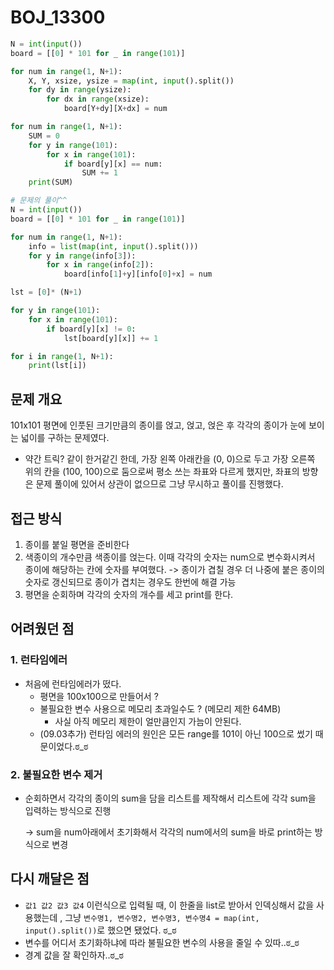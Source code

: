 # BOJ_13300

```python
N = int(input())
board = [[0] * 101 for _ in range(101)]

for num in range(1, N+1):
    X, Y, xsize, ysize = map(int, input().split())
    for dy in range(ysize):
        for dx in range(xsize):
            board[Y+dy][X+dx] = num

for num in range(1, N+1):
    SUM = 0
    for y in range(101):
        for x in range(101):
            if board[y][x] == num:
                SUM += 1
    print(SUM)
```

```python
# 문제의 풀이^^
N = int(input())
board = [[0] * 101 for _ in range(101)]

for num in range(1, N+1):
    info = list(map(int, input().split()))
    for y in range(info[3]):
        for x in range(info[2]):
            board[info[1]+y][info[0]+x] = num

lst = [0]* (N+1)

for y in range(101):
    for x in range(101):
        if board[y][x] != 0:
            lst[board[y][x]] += 1

for i in range(1, N+1):
    print(lst[i])
```



## 문제 개요

101x101 평면에 인풋된 크기만큼의 종이를 얹고, 얹고, 얹은 후 각각의 종이가 눈에 보이는 넓이를 구하는 문제였다.

- 약간 트릭? 같이 한거같긴 한데, 가장 왼쪽 아래칸을 (0, 0)으로 두고 가장 오른쪽 위의 칸을 (100, 100)으로 둠으로써 평소 쓰는 좌표와 다르게 했지만, 좌표의 방향은 문제 풀이에 있어서 상관이 없으므로 그냥 무시하고 풀이를 진행했다.

## 접근 방식

1. 종이를 붙일 평면을 준비한다
2. 색종이의 개수만큼 색종이를 얹는다. 이때 각각의 숫자는 num으로 변수화시켜서 종이에 해당하는 칸에 숫자를 부여했다. -> 종이가 겹칠 경우 더 나중에 붙은 종이의 숫자로 갱신되므로 종이가 겹치는 경우도 한번에 해결 가능
3. 평면을 순회하며 각각의 숫자의 개수를 세고 print를 한다.



## 어려웠던 점

### 1. 런타임에러

- 처음에 런타임에러가 떴다. 
  - 평면을 100x100으로 만들어서 ?
  - 불필요한 변수 사용으로 메모리 초과일수도 ? (메모리 제한 64MB)
    - 사실 아직 메모리 제한이 얼만큼인지 가늠이 안된다.
  - (09.03추가) 런타임 에러의 원인은 모든 range를 101이 아닌 100으로 썼기 때문이었다.ಠ_ಠ

### 2. 불필요한 변수 제거

- 순회하면서 각각의 종이의 sum을 담을 리스트를 제작해서 리스트에 각각 sum을 입력하는 방식으로 진행

  -> sum을 num아래에서 초기화해서 각각의 num에서의 sum을 바로 print하는 방식으로 변경



## 다시 깨달은 점

- `값1 값2 값3 값4` 이런식으로 입력될 때, 이 한줄을 list로 받아서 인덱싱해서 값을 사용했는데 , 그냥 `변수명1, 변수명2, 변수명3, 변수명4 = map(int, input().split())`로 했으면 됐었다. ಠ_ಠ
- 변수를 어디서 초기화하냐에 따라 불필요한 변수의 사용을 줄일 수 있따..ಠ_ಠ
- 경계 값을 잘 확인하자..ಠ_ಠ

